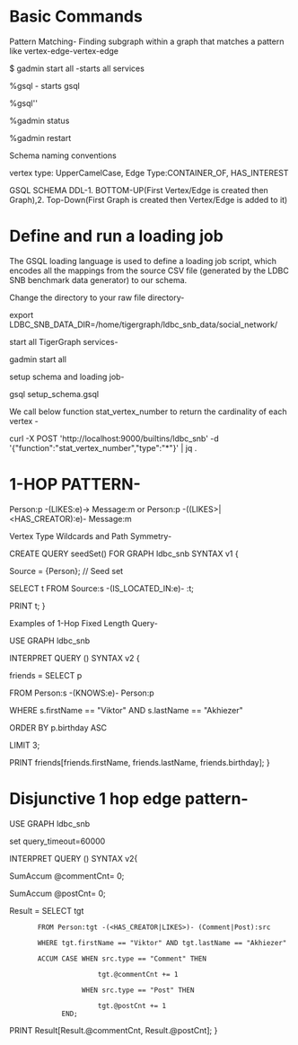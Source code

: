 # Basic Commands
Pattern Matching- Finding subgraph within a graph that matches a pattern like vertex-edge-vertex-edge

$ gadmin start all -starts all services

%gsql - starts gsql 

%gsql'<GSQL command string>'

%gadmin status

%gadmin restart
  
Schema naming conventions

vertex type: UpperCamelCase, Edge Type:CONTAINER_OF, HAS_INTEREST
  
GSQL SCHEMA DDL-1. BOTTOM-UP(First Vertex/Edge is created then Graph),2. Top-Down(First Graph is created then Vertex/Edge is added to it)
  
# Define and run a loading job
  The GSQL loading language is used to define a loading job script, which encodes all the mappings from the source CSV file (generated by the LDBC SNB benchmark data generator) to our schema. 

Change the directory to your raw file directory-

export LDBC_SNB_DATA_DIR=/home/tigergraph/ldbc_snb_data/social_network/

start all TigerGraph services-

gadmin start all

setup schema and loading job-

gsql setup_schema.gsql

We call below function stat_vertex_number  to return the cardinality of each vertex -
  
curl -X POST 'http://localhost:9000/builtins/ldbc_snb' -d  '{"function":"stat_vertex_number","type":"*"}'  | jq .  
  
# 1-HOP PATTERN-
  
Person:p -(LIKES:e)-> Message:m    or       Person:p -((LIKES>|<HAS_CREATOR):e)- Message:m
                                                                                 
Vertex Type Wildcards and Path Symmetry-
                                                                                 
CREATE QUERY seedSet() FOR GRAPH ldbc_snb SYNTAX v1 {

Source = {Person}; // Seed set 

SELECT t FROM Source:s -(IS_LOCATED_IN:e)- :t;
  
PRINT t;
}                                                                                 

Examples of 1-Hop Fixed Length Query-

USE GRAPH ldbc_snb

INTERPRET QUERY () SYNTAX v2 {

friends = SELECT p

FROM Person:s -(KNOWS:e)- Person:p

 WHERE s.firstName == "Viktor" AND s.lastName == "Akhiezer"
 
 ORDER BY p.birthday ASC
 
 LIMIT 3;

 PRINT  friends[friends.firstName, friends.lastName, friends.birthday];
}  

# Disjunctive 1 hop edge pattern-
                                                                                 
USE GRAPH ldbc_snb
                                                                                 
set query_timeout=60000
                                                                                
INTERPRET QUERY () SYNTAX v2{
                                                                                 
  SumAccum<int> @commentCnt= 0;
  
  SumAccum<int> @postCnt= 0;

  Result = SELECT tgt
  
           FROM Person:tgt -(<HAS_CREATOR|LIKES>)- (Comment|Post):src
  
           WHERE tgt.firstName == "Viktor" AND tgt.lastName == "Akhiezer"
  
           ACCUM CASE WHEN src.type == "Comment" THEN
  
                          tgt.@commentCnt += 1
  
                      WHEN src.type == "Post" THEN
  
                          tgt.@postCnt += 1
                 END;

  PRINT Result[Result.@commentCnt, Result.@postCnt];
}
                                                                                 
                                                                                 
                                                                           
  

  
  

